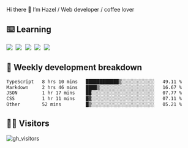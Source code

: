 
Hi there 👋 I’m Hazel / Web developer / coffee lover

## ⌨️ Learning

<samp>
 <a href="https://github.com/vuejs/core"><img src="https://api.iconify.design/logos:vue.svg" /></a>
  <a href="https://github.com/vuejs/core"><img src="https://api.iconify.design/logos:react.svg" /></a>
  <a href="https://github.com/vitejs/vite"><img src="https://api.iconify.design/logos:vitejs.svg" /></a>
  <a href="https://github.com/microsoft/TypeScript"><img src="https://api.iconify.design/logos:typescript-icon.svg" /></a> 
  <a href="https://github.com/unocss/unocss"><img src="https://api.iconify.design/logos:unocss.svg" /></a>
  

</samp>


## 🦀 Weekly development breakdown

<!--START_SECTION:waka-->

```txt
TypeScript   8 hrs 10 mins   ████████████▒░░░░░░░░░░░░   49.11 %
Markdown     2 hrs 46 mins   ████▒░░░░░░░░░░░░░░░░░░░░   16.67 %
JSON         1 hr 17 mins    ██░░░░░░░░░░░░░░░░░░░░░░░   07.77 %
CSS          1 hr 11 mins    █▓░░░░░░░░░░░░░░░░░░░░░░░   07.11 %
Other        52 mins         █▒░░░░░░░░░░░░░░░░░░░░░░░   05.21 %
```

<!--END_SECTION:waka-->
## 👬🏻 Visitors

![gh_visitors](https://profile-counter.glitch.me/Hazel-Lin/count.svg)

